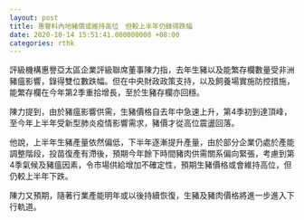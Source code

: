 ```yaml
---
layout: post
title: 惠譽料內地豬價或維持高位　但較上半年仍錄得跌幅
date: 2020-10-14 15:51:41.000000000 +08:00
categories: rthk
---
```


評級機構惠譽亞太區企業評級聯席董事陳力指，去年生豬以及能繁存欄數量受非洲豬瘟影響，錄得雙位數跌幅。但在中央財政政策支持，以及飼養場實施防控措施，能繁存欄在今年第2季重拾增長，至於生豬存欄亦回穩。

陳力提到，由於豬瘟影響供需，生豬價格自去年中急速上升，第4季初到達頂峰，至今年上半年受新型肺炎疫情影響需求，豬價才從高位震盪回落。

他說，上半年生豬產量依然偏低，下半年逐漸提升產量，由於部分企業仍處於產能調整階段，投苗復產有滯後，預期今年餘下時間豬肉供需關系偏向緊張，考慮到第4季氣候及豬瘟因素，令市場供給增加不確定性，預期生豬價格或會維持高位，但仍較上半年下跌。

陳力又預期，隨著行業產能明年或以後持續恢復，生豬及豬肉價格將進一步進入下行軌道。
